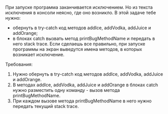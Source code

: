 
При запуске программа заканчивается исключением. Но из текста исключения в консоли неясно, где оно возникло.
В этой задаче тебе нужно:
- обернуть в try-catch код методов addIce, addVodka, addJuice и addOrange;
- в блоках catch вызвать метод printBugMethodName и передать в него stack trace.
Если сделаешь все правильно, при запуске программы на экран выведутся имена методов, в которых возникает исключение.


Требования:
1.	Нужно обернуть в try-catch код методов addIce, addVodka, addJuice и addOrange.
2.	В методах addIce, addVodka, addJuice и addOrange в блоках catch нужно разместить одну команду - вызов метода printBugMethodName.
3.	При каждом вызове метода printBugMethodName в него нужно передать текущий stack trace.


